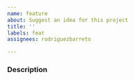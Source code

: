 ```yaml
---
name: feature
about: Suggest an idea for this project
title: ''
labels: feat
assignees: rodriguezbarreto

---
```


### Description
